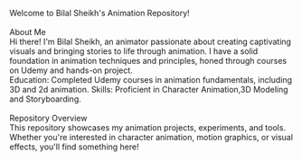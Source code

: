 Welcome to Bilal Sheikh's Animation Repository!
<br>
<br>
About Me
<br>
Hi there! I'm Bilal Sheikh, an animator passionate about creating captivating visuals and bringing stories to life through animation. I have a solid foundation in animation techniques and principles, honed through courses on Udemy and hands-on project.
<br>
Education: Completed Udemy courses in animation fundamentals, including 3D and 2d animation.
Skills: Proficient in Character Animation,3D Modeling and Storyboarding.
<br>
<br>
Repository Overview
<br>
This repository showcases my animation projects, experiments, and tools. Whether you're interested in character animation, motion graphics, or visual effects, you'll find something here!

